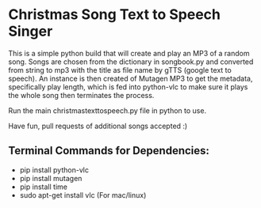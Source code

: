 # Christmas Song Text to Speech Singer

This is a simple python build that will create and play an MP3 of a random song.  Songs are chosen from the dictionary in songbook.py and converted from string to mp3 with the title as file name by gTTS (google text to speech).  An instance is then created of Mutagen MP3 to get the metadata, specifically play length, which is fed into python-vlc to make sure it plays the whole song then terminates the process.

Run the main christmastexttospeech.py file in python to use.

Have fun, pull requests of additional songs accepted :)

## Terminal Commands for Dependencies:
- pip install python-vlc
- pip install mutagen
- pip install time
- sudo apt-get install vlc (For mac/linux)